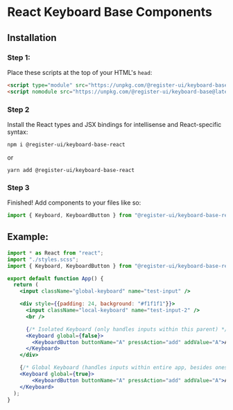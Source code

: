 # React Keyboard Base Components

## Installation

### Step 1:
Place these scripts at the top of your HTML's ```head```:

```html
<script type="module" src="https://unpkg.com/@register-ui/keyboard-base@latest/dist/register-keyboard/register-keyboard.esm.js"></script>
<script nomodule src="https://unpkg.com/@register-ui/keyboard-base@latest/dist/register-keyboard/register-keyboard.js"></script>
```

### Step 2
Install the React types and JSX bindings for intellisense and React-specific syntax:

```shell
npm i @register-ui/keyboard-base-react
```

or

```shell
yarn add @register-ui/keyboard-base-react
```

### Step 3
Finished! Add components to your files like so:

```javascript
import { Keyboard, KeyboardButton } from "@register-ui/keyboard-base-react";
```

## Example:

```jsx
import * as React from "react";
import "./styles.scss";
import { Keyboard, KeyboardButton } from "@register-ui/keyboard-base-react";

export default function App() {
  return (
    <input className="global-keyboard" name="test-input" />

    <div style={{padding: 24, background: "#f1f1f1"}}>
      <input className="local-keyboard" name="test-input-2" />
      <br />

      {/* Isolated Keyboard (only handles inputs within this parent) */}
      <Keyboard global={false}>
        <KeyboardButton buttonName="A" pressAction="add" addValue="A">A</KeyboardButton>
      </Keyboard>
    </div>

    {/* Global Keyboard (handles inputs within entire app, besides ones controlled by local keyboards) */}
    <Keyboard global={true}>
        <KeyboardButton buttonName="A" pressAction="add" addValue="A">A</KeyboardButton>
    </Keyboard>
  );
}
```
